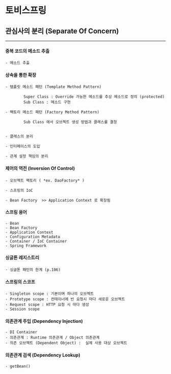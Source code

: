# 토비스프링

## 관심사의 분리 (Separate Of Concern)
***
#### 중복 코드의 메소드 추출
	- 메소드 추출
	
#### 상속을 통한 확장
	- 템플릿 메소드 패턴 (Template Method Pattern)
    	
    		Super Class : Override 가능한 메소드를 추상 메소드로 정의 (protected)
    		Sub Class : 메소드 구현

	- 팩토리 메소드 패턴 (Factory Method Pattern)
			
			Sub Class 에서 오브젝트 생성 방법과 클래스를 결정


	- 클래스의 분리
	
	- 인터페이스의 도입
	
	- 관계 설정 책임의 분리




#### 제어의 역전 (Inversion Of Control)
	- 오브젝트 팩토리 ( *ex. DaoFactory* )

	- 스프링의 IoC
	
	- Bean Factory  >> Application Context 로 확장됨




#### 스프링 용어
	- Bean
	- Bean Factory
	- Application Context
	- Configuration Metadata
	- Container / IoC Container
	- Spring Framework


#### 싱글톤 레지스트리
	- 싱글톤 패턴의 한계 (p.106)

#### 스프링의 스코프
	- Singleton scope : 기본이며 하나의 오브젝트
	- Prototype scope : 컨테이너에 빈 요청시 마다 새로운 오브젝트
	- Request scope : HTTP 요청 시 마다 생성
	- Session scope



#### 의존관계 주입 (Dependency Injection)
	- DI Container
	- 의존관계 : Runtime 의존관계 / Object 의존관계
	- 의존 오브젝트 (Dependent Object) :  실제 사용 대상 오브젝트

#### 의존관계 검색 (Dependency Lookup)
	- getBean()

